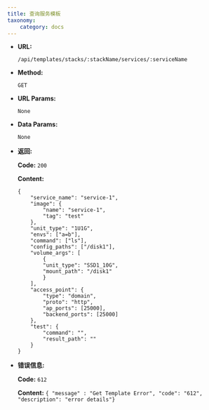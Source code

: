 ```yaml
---
title: 查询服务模板
taxonomy:
    category: docs
---
```


* **URL:**

    `/api/templates/stacks/:stackName/services/:serviceName`

* **Method:**

    `GET`

* **URL Params:**

    `None`

* **Data Params:**

    `None`

* **返回:**

	**Code:** `200`

	**Content:** 
	
	```
    {
        "service_name": "service-1",
        "image": {
            "name": "service-1",
            "tag": "test"
        },
        "unit_type": "1U1G",
        "envs": ["a=b"],
        "command": ["ls"],
        "config_paths": ["/disk1"],
        "volume_args": [
            {
            "unit_type": "SSD1_10G",
            "mount_path": "/disk1"
            }
        ],
        "access_point": {
            "type": "domain",
            "proto": "http",
            "ap_ports": [25000],
            "backend_ports": [25000]
        },
        "test": {
            "command": "",
            "result_path": ""
        }
    }
    ```

* **错误信息:**

	**Code:** `612`
  	
  	**Content:** `{ "message" : "Get Template Error", "code": "612", "description": "error details"}`